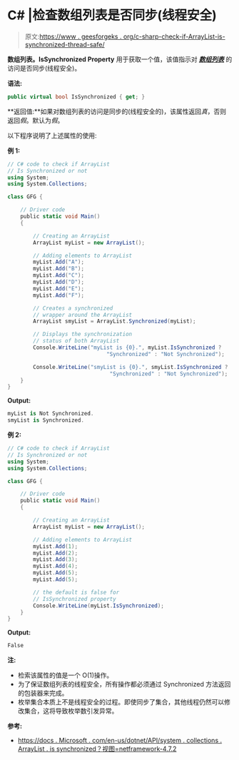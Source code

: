 # C# |检查数组列表是否同步(线程安全)

> 原文:[https://www . geesforgeks . org/c-sharp-check-if-ArrayList-is-synchronized-thread-safe/](https://www.geeksforgeeks.org/c-sharp-check-if-arraylist-is-synchronized-thread-safe/)

**数组列表。IsSynchronized Property** 用于获取一个值，该值指示对 ***[数组列表](https://www.geeksforgeeks.org/c-arraylist-class/)*** 的访问是否同步(线程安全)。

**语法:**

```cs
public virtual bool IsSynchronized { get; }
```

**返回值:**如果对数组列表的访问是同步的(线程安全的)，该属性返回*真*，否则返回*假*。默认为*假*。

以下程序说明了上述属性的使用:

**例 1:**

```cs
// C# code to check if ArrayList
// Is Synchronized or not
using System;
using System.Collections;

class GFG {

    // Driver code
    public static void Main()
    {

        // Creating an ArrayList
        ArrayList myList = new ArrayList();

        // Adding elements to ArrayList
        myList.Add("A");
        myList.Add("B");
        myList.Add("C");
        myList.Add("D");
        myList.Add("E");
        myList.Add("F");

        // Creates a synchronized
        // wrapper around the ArrayList
        ArrayList smyList = ArrayList.Synchronized(myList);

        // Displays the synchronization
        // status of both ArrayList
        Console.WriteLine("myList is {0}.", myList.IsSynchronized ?
                               "Synchronized" : "Not Synchronized");

        Console.WriteLine("smyList is {0}.", smyList.IsSynchronized ? 
                                "Synchronized" : "Not Synchronized");
    }
}
```

**Output:**

```cs
myList is Not Synchronized.
smyList is Synchronized.

```

**例 2:**

```cs
// C# code to check if ArrayList
// Is Synchronized or not
using System;
using System.Collections;

class GFG {

    // Driver code
    public static void Main()
    {

        // Creating an ArrayList
        ArrayList myList = new ArrayList();

        // Adding elements to ArrayList
        myList.Add(1);
        myList.Add(2);
        myList.Add(3);
        myList.Add(4);
        myList.Add(5);
        myList.Add(5);

        // the default is false for 
        // IsSynchronized property
        Console.WriteLine(myList.IsSynchronized);
    }
}
```

**Output:**

```cs
False

```

**注:**

*   检索该属性的值是一个 O(1)操作。
*   为了保证数组列表的线程安全，所有操作都必须通过 Synchronized 方法返回的包装器来完成。
*   枚举集合本质上不是线程安全的过程。即使同步了集合，其他线程仍然可以修改集合，这将导致枚举数引发异常。

**参考:**

*   [https://docs . Microsoft . com/en-us/dotnet/API/system . collections . ArrayList . is synchronized？视图=netframework-4.7.2](https://docs.microsoft.com/en-us/dotnet/api/system.collections.arraylist.issynchronized?view=netframework-4.7.2)